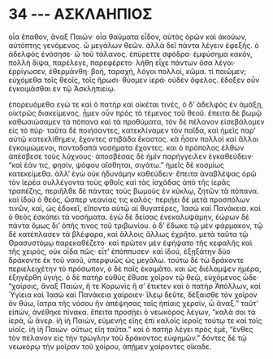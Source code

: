 
# 34 --- ΑΣΚΛΑΗΠΙΟΣ

οἷα ἔπαθον, ἄναξ Παιών· οἷα θαύματα εἶδον, αὐτὸς
ὁρῶν καὶ άκούων, αὐτόπτης γενόμενος. ὢ μεγάλων
θεῶν. ἀλλὰ δεῖ πάντα λέγειν ἐφεξῆς.
ὁ ἀδελφὸς ἐνόσησε· ὢ τοῦ τάλανος. ἐπύρεττε
σφόδρα· ἐμφύσημα κακόν, πολλὴ δίψα, παρέλεγε,
παρεφέρετο· λήθη εἶχε πάντων ὅσα λέγοι· ἐρρίγωσεν,
ἐθερμάνθη· βοή, ταραχή, λόγοι πολλοί, κῶμα. τί
ποιῶμεν; εὐχόμεθα τοῖς θεοῖς, τοῖς ἥρωσι· θύομεν
ἱερά· οὐδὲν ὄφελος. ἔδοξεν οὖν ἐγκοιμᾶσθαι ἐν τῷ
Ἀσκληπιείῳ.

ἐπορευόμεθα εγώ τε καὶ ὁ πατὴρ καὶ οἰκέται τινές,
ὁ δ’ ἀδελφὸς ἐν ἁμάξῃ, οἰκτρῶς διακείμενος.
ᾖμεν οὖν πρὸς τὸ τέμενος τοῦ θεοῦ. ἔπειτα δὲ
βωμῷ καθωσιώσαμεν τὰ πόπανα καὶ τὰ προθύματα,
τὸν δὲ πέλανον εἰσεβάλομεν εἰς τὸ πύρ· ταῦτα δὲ
ποιήσαντες, κατεκλίναμεν τὸν παῖδα, καὶ ἡμεῖς παρ’
αὐτῷ κατεκλίθημεν, ἔχοντες στιβάδα ἕκαστος. κὰ ἦσαν
πολλοὶ καὶ ἄλλοι ἐγκοιμώμενοι, παντοδαπὰ νοσήματα
ἔχοντες. και ὁ πρόπολος ἐλθὼν άπέσβεσε τοὺς
λύχνους· ἀποσβέσας δὲ ἡμῖν παρήγγειλεν ἐγκαθεύδειν·
“καὶ ἐάν τις, φησίν, ψόφου αἴσθηται, σιγάτω.”
ἡμεῖς δὲ κοσμίως κατεκείμεθα. ἀλλ’ ἐγὼ οὐκ ἠδυνάμην
καθεύδειν· ἔπειτα ἀναβλέψας ὁρῶ τὸν ἱερέα συλλέγοντα
τοὺς φθοῖς καὶ τὰς ἰσχάδας ἀπὸ τῆς ἱερᾶς τραπέζης,
περιῆλθε δὲ πάντας τοὺς βωμοὺς ἐν κύκλῳ, ζητῶν τὰ
πόπανα.
καὶ ἰδοὺ ὁ θεός, ὥσπερ νεανίας τις καλός· περιῄει
δὲ μετὰ προσπόλων τινῶν, καὶ, ὡς ἐδοκεῖ, εἵποντο αὐτῷ
αἱ θυγατέρες, Ἰασὼ καὶ Πανάκεια. καὶ ὁ θεὸς ἐσκόπει
τὰ νοσήματα. ἐγὼ δὲ δείσας ἐνεκαλυψάμην, ἑώρων
δὲ πάντα ὅμως δι’ ὀπῆς τινος τοῦ τριβωνίου. ὁ δ’
ἔδωκε τῷ μὲν φάρμακον, τῷ δὲ κατέπλασεν τὰ βλέφαρα,
καὶ ἄλλοις ἄλλως ἐχρῆτο. μετὰ ταῦτα τῷ Θρασυστόμῳ
παρεκαθέζετο· καὶ πρῶτον μὲν ἐφήψατο τῆς κεφαλῆς
καὶ τῆς χειρός, οὐκ οἶδα πῶς· εἶτ’ ἐπόππυσεν· καὶ
ἰδού, ἐξῃξάτην δύο δράκοντε ἐκ τοῦ ναοῦ, ὑπερφυῶς
ὡς μεγάλω. τούτω δὲ τὼ δράκοντε περιελειχέτην τὸ
πρόσωπον, ὁ δὲ παῖς ἐκοιμᾶτο. και ὡς διέλαμψεν
ἡμέρα, ἐξηγέρθη ὑγιής.
ὁ δὲ πατὴρ εὐθὺς ἔθυσε χοῖρον τῷ θεῷ, εὐχόμενος
ὧδε· “χαίροις, ἄναξ Παιών, ἥ τε Κορωνὶς ἥ σ’
ἔτικτεν καὶ ὁ πατὴρ Ἀπόλλων, καὶ Ὑγίεια καὶ Ἰασὼ
καὶ Πανάκεια χαίροιεν· ἵλεῳ δεῦτε, δέξαισθε τὸν
χοῖρον ὃν θύω, ἴατρα τῆς νόσου ἣν ἀπέψησας ταῖς 
ἠπίαις χερσίν, ὦ ἄναξ.” ταῦτ’ εἰπών, ἀνέθηκε πίνακα.
ἔπειτα προσῄει ὁ νεωκόρος λέγων, “καλά σοι τὰ ἱερά,
ὦ ἄνερ. ἰὴ ἰὴ Παιών, εὐμενὴς εἴης ἐπὶ καλοῖς ἱεροῖς
τούτῳ τε καὶ τοῖς υἱοῖς. ἰὴ ἰὴ Παιών· οὕτως εἴη
ταῦτα.” καὶ ὁ πατήρ λέγει πρὸς ἐμέ, “ἔνθες τὸν
πέλανον εἰς τὴν τρώγλην τοῦ δράκοντος εὐφημῶν.”
δόντες δὲ τῷ νεωκόρῳ τὴν μοῖραν τοῦ χοίρου, ἀπῇμεν
χαίροντες οἴκαδε.
